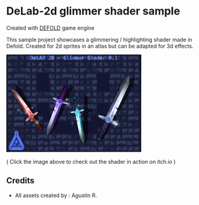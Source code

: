  
# DeLab-2d glimmer shader sample

Created with [DEFOLD](https://defold.com/) game engine

This sample project showcases a glimmering / highlighting shader made in Defold. Created for 2d sprites in an atlas but can be adapted for 3d effects.

[![Example](/docs/screen_shot.png)](https://flexyourbrain.itch.io/glimmer-shader-defold)

( Click the image above to check out the shader in action on itch.io )

## Credits

* All assets created by : Agustin R.

